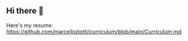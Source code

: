 ## Hi there 👋

Here's my resume: <https://github.com/marcelloziotti/curriculum/blob/main/Curriculum.md>
